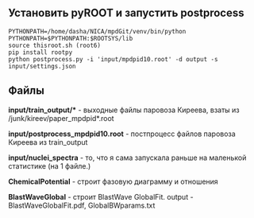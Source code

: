## Установить pyROOT и запустить postprocess

```
PYTHONPATH=/home/dasha/NICA/mpdGit/venv/bin/python
PYTHONPATH=$PYTHONPATH:$ROOTSYS/lib
source thisroot.sh (root6)
pip install rootpy
python postprocess.py -i 'input/mpdpid10.root' -d output -s input/settings.json
```

## Файлы

 __input/train_output/\*__ - выходные файлы паровоза Киреева, взаты из /junk/kireev/paper_mpdpid*.root

**input/postprocess_mpdpid10.root** - постпроцесс файлов паровоза Киреева из train_output

**input/nuclei_spectra** - то, что я сама запускала раньше на маленькой статистике (на 1 файле.)

**ChemicalPotential** - строит фазовую диаграмму и отношения

**BlastWaveGlobal** - строит BlastWave GlobalFit. 
output - BlastWaveGlobalFit.pdf, GlobalBWparams.txt



